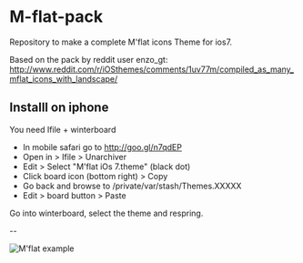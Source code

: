 M-flat-pack
===========

Repository to make a complete M'flat icons Theme for ios7.

Based on the pack by reddit user enzo_gt: http://www.reddit.com/r/iOSthemes/comments/1uv77m/compiled_as_many_mflat_icons_with_landscape/



## Installl on iphone

You need Ifile + winterboard

  - In mobile safari go to http://goo.gl/n7qdEP  
  - Open in > Ifile > Unarchiver
  - Edit > Select "M'flat iOs 7.theme" (black dot) 
  - Click board icon (bottom right)  >  Copy
  - Go back and browse to /private/var/stash/Themes.XXXXX
  - Edit > board button > Paste

Go into winterboard, select the theme and respring.


--

![M'flat example](http://i.imgur.com/j2CLZLZ.jpg "M'flat example")

